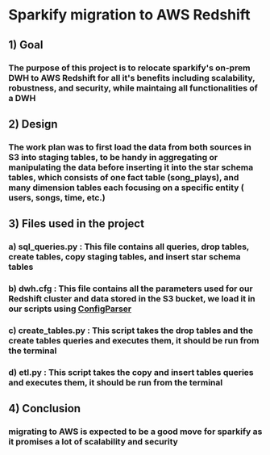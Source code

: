 # Sparkify migration to AWS Redshift

## 1) Goal
### The purpose of this project is to relocate sparkify's on-prem DWH to AWS Redshift for all it's benefits including scalability, robustness, and security, while maintaing all functionalities of a DWH


## 2) Design
### The work plan was to first load the data from both sources in S3 into staging tables, to be handy in aggregating or manipulating the data before inserting it into the star schema tables, which consists of one fact table (song_plays), and many dimension tables each focusing on a specific entity ( users, songs, time, etc.)


## 3) Files used in the project
###   a) sql_queries.py : This file contains all queries, drop tables, create tables, copy  staging tables, and insert star schema tables 
###   b) dwh.cfg : This file contains all the parameters used for our Redshift cluster and data stored in the S3 bucket, we load it in our scripts using [ConfigParser](https://docs.python.org/3/library/configparser.html) 
###   c) create_tables.py : This script takes the drop tables and the create tables queries and executes them, it should be run from the terminal 
###   d) etl.py : This script takes the copy and insert tables queries and executes them, it should be run from the terminal


## 4) Conclusion
### migrating to AWS is expected to be a good move for sparkify as it promises a lot of scalability and security

      
